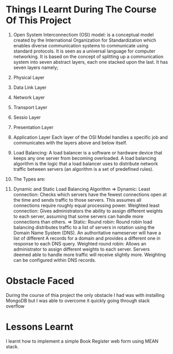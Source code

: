 # Things I Learnt During The Course Of This Project
1. Open System Interconnectiom (OSI) model: is a conceptual model created by the International Organization for Standardization which enables diverse communication systems to communicate using standard protocols.
It is seen as a universal language for computer networking. It is based on the concept of splitting up a communication system into seven abstract layers, each one stacked upon the last.
It has seven layers namely;
1. Physical Layer
2. Data Link Layer
3. Network Layer
4. Transport Layer 
5. Sessio Layer
6. Presentation Layer
7. Application Layer 
    Each layer of the OSI Model handles a specific job and communicates with the layers above and below itself.

2. Load Balancing: A load balancer is a software or hardware device that keeps any one server from becoming overloaded. A load balancing algorithm is the logic that a load balancer uses to distribute network traffic between servers (an algorithm is a set of predefined rules).
3. The Types are:
4. Dynamic and Static Load Balancing Algorithm
=> Dynamic: Least connection: Checks which servers have the fewest connections open at the time and sends traffic to those servers. This assumes all connections require roughly equal processing power.
Weighted least connection: Gives administrators the ability to assign different weights to each server, assuming that some servers can handle more connections than others.
=> Static: Round robin: Round robin load balancing distributes traffic to a list of servers in rotation using the Domain Name System (DNS). An authoritative nameserver will have a list of different A records for a domain and provides a different one in response to each DNS query.
Weighted round robin: Allows an administrator to assign different weights to each server. Servers deemed able to handle more traffic will receive slightly more. Weighting can be configured within DNS records.

# Obstacle Faced
During the course of thia project the only obstacle I had was with installing MongoDB but I was able to overcome it quickly going through stack overflow

# Lessons Learnt 
I learnt how to implement a simple Book Register web form using MEAN stack.